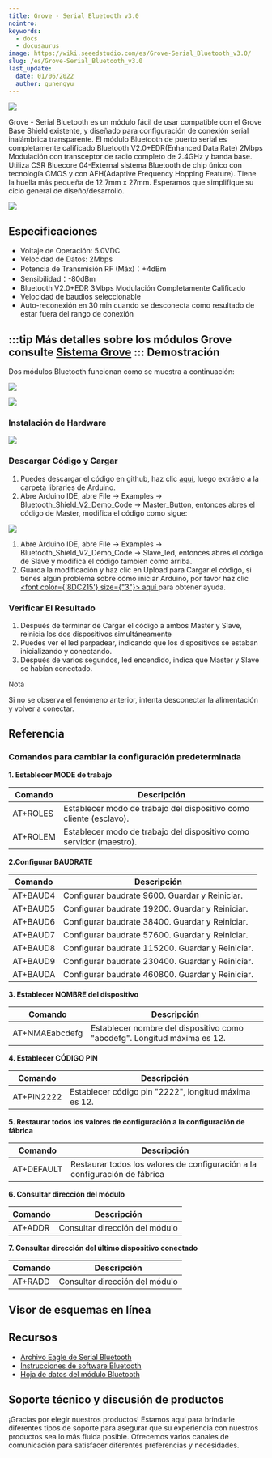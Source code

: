 ```yaml
---
title: Grove - Serial Bluetooth v3.0
nointro:
keywords:
  - docs
  - docusaurus
image: https://wiki.seeedstudio.com/es/Grove-Serial_Bluetooth_v3.0/
slug: /es/Grove-Serial_Bluetooth_v3.0
last_update:
  date: 01/06/2022
  author: gunengyu
---
```


![](https://files.seeedstudio.com/wiki/Grove-Serial_Bluetooth_v3.0/img/Grove-Serial_Bluetooth_v3.0.jpg)

Grove - Serial Bluetooth es un módulo fácil de usar compatible con el Grove Base Shield existente, y diseñado para configuración de conexión serial inalámbrica transparente. El módulo Bluetooth de puerto serial es completamente calificado Bluetooth V2.0+EDR(Enhanced Data Rate) 2Mbps Modulación con transceptor de radio completo de 2.4GHz y banda base. Utiliza CSR Bluecore 04-External sistema Bluetooth de chip único con tecnología CMOS y con AFH(Adaptive Frequency Hopping Feature). Tiene la huella más pequeña de 12.7mm x 27mm. Esperamos que simplifique su ciclo general de diseño/desarrollo.

[![](https://files.seeedstudio.com/wiki/common/Get_One_Now_Banner.png)](https://www.seeedstudio.com/Grove-Serial-Bluetooth-v3.0-p-2475.html)

Especificaciones
--------------

- Voltaje de Operación: 5.0VDC
- Velocidad de Datos: 2Mbps
- Potencia de Transmisión RF (Máx)：+4dBm
- Sensibilidad：-80dBm
- Bluetooth V2.0+EDR 3Mbps Modulación Completamente Calificado
- Velocidad de baudios seleccionable
- Auto-reconexión en 30 min cuando se desconecta como resultado de estar fuera del rango de conexión

:::tip
Más detalles sobre los módulos Grove consulte [Sistema Grove](https://wiki.seeedstudio.com/es/Grove_System/)
:::
Demostración
-------------

Dos módulos Bluetooth funcionan como se muestra a continuación:

![](https://files.seeedstudio.com/wiki/Grove-Serial_Bluetooth_v3.0/img/Ppt5.JPG)

![](https://files.seeedstudio.com/wiki/Grove-Serial_Bluetooth_v3.0/img/Ppt6.JPG)

### Instalación de Hardware

![](https://files.seeedstudio.com/wiki/Grove-Serial_Bluetooth_v3.0/img/Grove_serial_bluetooth_3_.jpg.png)

### Descargar Código y Cargar

1. Puedes descargar el código en github, haz clic [aquí](https://github.com/Seeed-Studio/Bluetooth_Shield_V2_Demo_Code/archive/master.zip), luego extráelo a la carpeta libraries de Arduino.
2. Abre Arduino IDE, abre File -> Examples -> Bluetooth_Shield_V2_Demo_Code -> Master_Button, entonces abres el código de Master, modifica el código como sigue:

![](https://files.seeedstudio.com/wiki/Grove-Serial_Bluetooth_v3.0/img/Grove_serial_bluetooth_4_.jpg.png)

1. Abre Arduino IDE, abre File -> Examples -> Bluetooth_Shield_V2_Demo_Code -> Slave_led, entonces abres el código de Slave y modifica el código también como arriba.
2. Guarda la modificación y haz clic en Upload para Cargar el código, si tienes algún problema sobre cómo iniciar Arduino, por favor haz clic <a href="/es/Getting_Started_with_Seeeduino"><span><font color={'8DC215'} size={"3"}> aquí </font></span></a> para obtener ayuda.

### Verificar El Resultado

1. Después de terminar de Cargar el código a ambos Master y Slave, reinicia los dos dispositivos simultáneamente
2. Puedes ver el led parpadear, indicando que los dispositivos se estaban inicializando y conectando.
3. Después de varios segundos, led encendido, indica que Master y Slave se habían conectado.

<div class="admonition note">
<p class="admonition-title">Nota</p>
Si no se observa el fenómeno anterior, intenta desconectar la alimentación y volver a conectar.
</div>

Referencia
---------

### Comandos para cambiar la configuración predeterminada

**1. Establecer MODE de trabajo**

| Comando  | Descripción                                      |
|----------|--------------------------------------------------|
| AT+ROLES | Establecer modo de trabajo del dispositivo como cliente (esclavo).  |
| AT+ROLEM | Establecer modo de trabajo del dispositivo como servidor (maestro). |

**2.Configurar BAUDRATE**

| Comando  | Descripción                                 |
|----------|---------------------------------------------|
| AT+BAUD4 | Configurar baudrate 9600. Guardar y Reiniciar.  |
| AT+BAUD5 | Configurar baudrate 19200. Guardar y Reiniciar.  |
| AT+BAUD6 | Configurar baudrate 38400. Guardar y Reiniciar.  |
| AT+BAUD7 | Configurar baudrate 57600. Guardar y Reiniciar.  |
| AT+BAUD8 | Configurar baudrate 115200. Guardar y Reiniciar.  |
| AT+BAUD9 | Configurar baudrate 230400. Guardar y Reiniciar.  |
| AT+BAUDA | Configurar baudrate 460800. Guardar y Reiniciar.  |

**3. Establecer NOMBRE del dispositivo**

| Comando        | Descripción                                           |
|----------------|-------------------------------------------------------|
| AT+NMAEabcdefg | Establecer nombre del dispositivo como "abcdefg". Longitud máxima es 12. |


**4. Establecer CÓDIGO PIN**

| Comando    | Descripción                                    |
|------------|------------------------------------------------|
| AT+PIN2222 | Establecer código pin "2222", longitud máxima es 12. |


**5. Restaurar todos los valores de configuración a la configuración de fábrica**

| Comando    | Descripción                                              |
|------------|----------------------------------------------------------|
| AT+DEFAULT | Restaurar todos los valores de configuración a la configuración de fábrica |

**6. Consultar dirección del módulo**

| Comando | Descripción                |
|---------|----------------------------|
| AT+ADDR | Consultar dirección del módulo |


**7. Consultar dirección del último dispositivo conectado**

| Comando | Descripción                |
|---------|----------------------------|
| AT+RADD | Consultar dirección del módulo |


<!-- ## Schematic Online Viewer -->

<!-- <div className="altium-ecad-viewer" data-project-src="https://files.seeedstudio.com/wiki/Grove-Serial_Bluetooth_v3.0/res/<div>
  Grove-Serial_Bluetooth_eagle_file.zip" style={{borderRadius: '0px 0px 4px 4px', height: 500, borderStyle: 'solid', borderWidth: 1, borderColor: 'rgb(241, 241, 241)', overflow: 'hidden', maxWidth: 1280, maxHeight: 700, boxSizing: 'border-box'}} -&gt; < div>
</div> -->
## Visor de esquemas en línea

<div className="altium-ecad-viewer" data-project-src="https://files.seeedstudio.com/wiki/Grove-Serial_Bluetooth_v3.0/res/<div>
  Grove-Serial_Bluetooth_eagle_file.zip" style={{borderRadius: '0px 0px 4px 4px', height: 500, borderStyle: 'solid', borderWidth: 1, borderColor: 'rgb(241, 241, 241)', overflow: 'hidden', maxWidth: 1280, maxHeight: 700, boxSizing: 'border-box'}}>
</div>

Recursos
--------

- [Archivo Eagle de Serial Bluetooth](https://files.seeedstudio.com/wiki/Grove-Serial_Bluetooth_v3.0/res/Grove-Serial_Bluetooth_eagle_file.zip)
- [Instrucciones de software Bluetooth](https://files.seeedstudio.com/wiki/Bluetooth_Shield_V2/res/Bluetooth_en.pdf)
- [Hoja de datos del módulo Bluetooth](https://files.seeedstudio.com/wiki/Grove-Serial_Bluetooth_v3.0/res/Bluetooth_module.pdf)

<!-- This Markdown file was created from https://www.seeedstudio.com/wiki/Grove_-_Serial_Bluetooth_v3.0 -->

## Soporte técnico y discusión de productos

¡Gracias por elegir nuestros productos! Estamos aquí para brindarle diferentes tipos de soporte para asegurar que su experiencia con nuestros productos sea lo más fluida posible. Ofrecemos varios canales de comunicación para satisfacer diferentes preferencias y necesidades.

<div class="button_tech_support_container">
<a href="https://forum.seeedstudio.com/" class="button_forum"></a> 
<a href="https://www.seeedstudio.com/contacts" class="button_email"></a>
</div>

<div class="button_tech_support_container">
<a href="https://discord.gg/eWkprNDMU7" class="button_discord"></a> 
<a href="https://github.com/Seeed-Studio/wiki-documents/discussions/69" class="button_discussion"></a>
</div>
